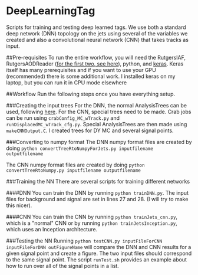 # DeepLearningTag
Scripts for training and testing deep learned tags. We use both a standard deep network (DNN) topology on the jets using several of the variables we created and also a convolutional neural network (CNN) that takes tracks as input.

##Pre-requisites
To run the entire workflow, you will need the RutgersIAF, RutgersAODReader ([for the first two, see here](https://github.com/DisplacedHiggs/CrabSetup)), python, and [keras](https://keras.io/). Keras itself has many prerequisites and if you want to use your GPU (recommended) there is some additional work. I installed keras on my laptop, but you can run it in CPU mode elsewhere

##Workflow
Run the following steps once you have everything setup.

###Creating the input trees
For the DNN, the normal AnalysisTrees can be used, following [here](https://github.com/DisplacedHiggs/CondorSetup). For the CNN, special trees need to be made. Crab jobs can be run using `crabConfig_MC_wTrack.py` and `runDisplacedMC_wTrack_cfg.py`. Special AnalysisTrees are then made using `makeCNNOutput.C`. I created trees for DY MC and several signal points.

###Converting to numpy format
The DNN numpy format files are created by doing `python convertTreeRtoNumpyForJets.py inputfilename outputfilename`

The CNN numpy format files are created by doing `python convertTreeRtoNumpy.py inputfilename outputfilename`

###Training the NN
There are several scripts for training different networks

####DNN
You can train the DNN by running `python trainDNN.py`. The input files for background and signal are set in lines 27 and 28. (I will try to make this nicer).

####CNN
You can train the CNN by running `python trainJets_cnn.py`, which is a "normal" CNN or by running `python trainJetsInception.py`, which uses an Inception architecture.

###Testing the NN
Running `python testCNN.py inputFileForCNN inputFileForDNN outFigureName` will compare the DNN and CNN results for a given signal point and create a figure. The two input files should correspond to the same signal point. The script `runTest.sh` provides an example about how to run over all of the signal points in a list.